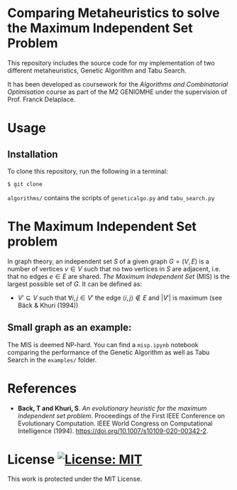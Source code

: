 # Comparing Metaheuristics to solve the Maximum Independent Set Problem

This repository includes the source code for my implementation of two different metaheuristics, Genetic Algorithm and Tabu Search.

It has been developed as coursework for the *Algorithms and Combinatorial Optimisation* course as part of the M2 GENIOMHE under the supervision of Prof. Franck Delaplace. 

# Usage 

## Installation

To clone this repository, run the following in a terminal:

```bash
$ git clone 
```
`algorithms/` contains the scripts of `geneticalgo.py` and `tabu_search.py`


# The Maximum Independent Set problem

In graph theory, an independent set $S$ of a given graph $G=(V,E)$ is a number of vertices $v \in V$ such that no two vertices in $S$ are adjacent, i.e. that no edges $e \in E$ are shared.
*The Maximum Independent Set* (MIS) is the largest possible set of $G$. It can be defined as:

- $V' \subseteq V$ such that $\forall i, j \in V'$ the edge $\langle i, j \rangle \notin E$ and $|V'|$ is maximum (see Bäck & Khuri (1994))


## Small graph as an example:


The MIS is deemed NP-hard. You can find a `misp.ipynb` notebook comparing the performance of the Genetic Algorithm as well as Tabu Search in the `examples/` folder. 

# References

* **Back, T and Khuri, S**. *An evolutionary heuristic for the maximum independent set problem*. Proceedings of the First IEEE Conference on Evolutionary Computation. IEEE World Congress on Computational Intelligence (1994). https://doi.org/10.1007/s10109-020-00342-2.

# License [![License: MIT](https://img.shields.io/badge/License-MIT-yellow.svg)](https://opensource.org/licenses/MIT)

This work is protected under the MIT License.
